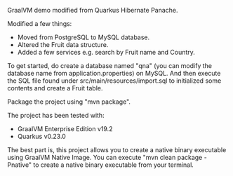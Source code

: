 GraalVM demo modified from Quarkus Hibernate Panache.

Modified a few things:
- Moved from PostgreSQL to MySQL database.
- Altered the Fruit data structure.
- Added a few services e.g. search by Fruit name and Country.

To get started, do create a database named "qna" (you can modify the database name from application.properties) on MySQL.
And then execute the SQL file found under src/main/resources/import.sql to initialized some contents and create a Fruit table.

Package the project using "mvn package".

The project has been tested with:
- GraalVM Enterprise Edition v19.2
- Quarkus v0.23.0

The best part is, this project allows you to create a native binary executable using GraalVM Native Image.
You can execute "mvn clean package -Pnative" to create a native binary executable from your terminal.

